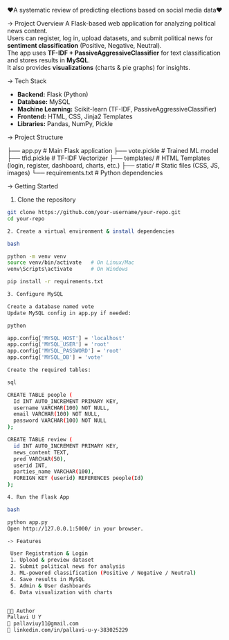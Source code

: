 ❤️A systematic review of predicting elections based on social media data❤️

-> Project Overview
A Flask-based web application for analyzing political news content.  
Users can register, log in, upload datasets, and submit political news for **sentiment classification** (Positive, Negative, Neutral).  
The app uses **TF-IDF + PassiveAggressiveClassifier** for text classification and stores results in **MySQL**.  
It also provides **visualizations** (charts & pie graphs) for insights.

-> Tech Stack
- **Backend:** Flask (Python)
- **Database:** MySQL
- **Machine Learning:** Scikit-learn (TF-IDF, PassiveAggressiveClassifier)
- **Frontend:** HTML, CSS, Jinja2 Templates
- **Libraries:** Pandas, NumPy, Pickle



-> Project Structure

├── app.py # Main Flask application
├── vote.pickle # Trained ML model
├── tfid.pickle # TF-IDF Vectorizer
├── templates/ # HTML Templates (login, register, dashboard, charts, etc.)
├── static/ # Static files (CSS, JS, images)
└── requirements.txt # Python dependencies


-> Getting Started

1. Clone the repository

```bash
git clone https://github.com/your-username/your-repo.git
cd your-repo

2️. Create a virtual environment & install dependencies

bash

python -m venv venv
source venv/bin/activate   # On Linux/Mac
venv\Scripts\activate      # On Windows

pip install -r requirements.txt

3️. Configure MySQL

Create a database named vote
Update MySQL config in app.py if needed:

python

app.config['MYSQL_HOST'] = 'localhost'
app.config['MYSQL_USER'] = 'root'
app.config['MYSQL_PASSWORD'] = 'root'
app.config['MYSQL_DB'] = 'vote'

Create the required tables:

sql

CREATE TABLE people (
  Id INT AUTO_INCREMENT PRIMARY KEY,
  username VARCHAR(100) NOT NULL,
  email VARCHAR(100) NOT NULL,
  password VARCHAR(100) NOT NULL
);

CREATE TABLE review (
  id INT AUTO_INCREMENT PRIMARY KEY,
  news_content TEXT,
  pred VARCHAR(50),
  userid INT,
  parties_name VARCHAR(100),
  FOREIGN KEY (userid) REFERENCES people(Id)
);

4️. Run the Flask App

bash

python app.py
Open http://127.0.0.1:5000/ in your browser.

-> Features

 User Registration & Login
 1. Upload & preview dataset
 2. Submit political news for analysis
 3. ML-powered classification (Positive / Negative / Neutral)
 4. Save results in MySQL
 5. Admin & User dashboards
 6. Data visualization with charts


👨‍💻 Author
Pallavi U Y
📧 pallaviuy11@gmail.com
🔗 linkedin.com/in/pallavi-u-y-383025229
